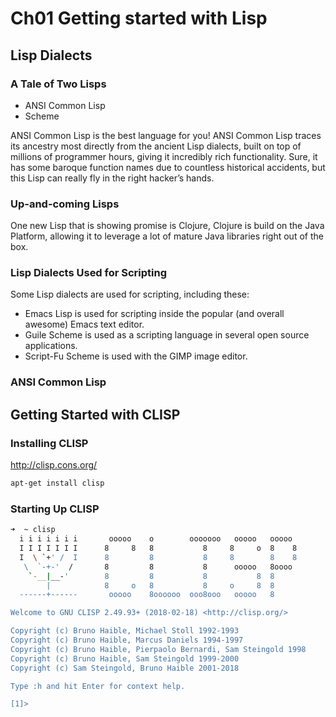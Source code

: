 # Ch01 Getting started with Lisp
## Lisp Dialects
### A Tale of Two Lisps
- ANSI Common Lisp
- Scheme

ANSI Common Lisp is the best language for
you! ANSI Common Lisp traces its ancestry most directly from the ancient
Lisp dialects, built on top of millions of programmer hours, giving it incredibly
rich functionality. Sure, it has some baroque function names due to countless
historical accidents, but this Lisp can really fly in the right hacker’s hands.

### Up-and-coming Lisps
One new Lisp that is showing promise is Clojure, Clojure is build on the Java Platform, allowing 
it to leverage a lot of mature Java libraries right out of the box.

### Lisp Dialects  Used for Scripting

Some Lisp dialects are used for scripting, including these:

- Emacs Lisp is used for scripting inside the popular (and overall awesome) Emacs text editor.
- Guile Scheme is used as a scripting language in several open source applications.
- Script-Fu Scheme is used with the GIMP image editor.

### ANSI Common Lisp
## Getting Started with CLISP
### Installing CLISP

http://clisp.cons.org/

```sh
apt-get install clisp
```
### Starting Up CLISP
```sh
➜  ~ clisp
  i i i i i i i       ooooo    o        ooooooo   ooooo   ooooo
  I I I I I I I      8     8   8           8     8     o  8    8
  I  \ `+' /  I      8         8           8     8        8    8
   \  `-+-'  /       8         8           8      ooooo   8oooo
    `-__|__-'        8         8           8           8  8
        |            8     o   8           8     o     8  8
  ------+------       ooooo    8oooooo  ooo8ooo   ooooo   8

Welcome to GNU CLISP 2.49.93+ (2018-02-18) <http://clisp.org/>

Copyright (c) Bruno Haible, Michael Stoll 1992-1993
Copyright (c) Bruno Haible, Marcus Daniels 1994-1997
Copyright (c) Bruno Haible, Pierpaolo Bernardi, Sam Steingold 1998
Copyright (c) Bruno Haible, Sam Steingold 1999-2000
Copyright (c) Sam Steingold, Bruno Haible 2001-2018

Type :h and hit Enter for context help.

[1]> 
```
